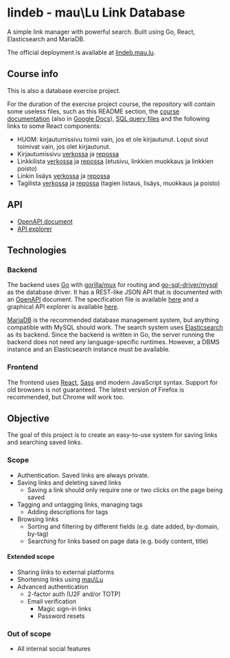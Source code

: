 # lindeb - mau\Lu Link Database
A simple link manager with powerful search. Built using Go, React, Elasticsearch and MariaDB.

The official deployment is available at [lindeb.mau.lu](https://lindeb.mau.lu).

## Course info
This is also a database exercise project.

For the duration of the exercise project course, the repository will contain some useless files, such as
this README section,
the [course documentation](https://github.com/tulir/lindeb/blob/master/docs/course.pdf)
(also in [Google Docs](https://docs.google.com/document/d/1LhNw1F7La3O9GysxXFnXPuQvzvQhpxS3Gmd0t6iF50I)),
[SQL query files](https://github.com/tulir/lindeb/tree/master/docs/sql) and
the following links to some React components:
* HUOM: kirjautumissivu toimii vain, jos et ole kirjautunut. Loput sivut toimivat vain, jos olet kirjautunut.
* Kirjautumissivu [verkossa](https://lindeb.mau.lu) ja [repossa](https://github.com/tulir/lindeb/blob/master/frontend/src/components/login.js)
* Linkkilista [verkossa](https://lindeb.mau.lu) ja [repossa](https://github.com/tulir/lindeb/blob/master/frontend/src/components/linklist.js) (etusivu, linkkien muokkaus ja linkkien poisto)
* Linkin lisäys [verkossa](https://lindeb.mau.lu/#/save) ja [repossa](https://github.com/tulir/lindeb/blob/master/frontend/src/components/addlink.js)
* Tagilista [verkossa](https://lindeb.mau.lu/#/tags) ja [repossa](https://github.com/tulir/lindeb/blob/master/frontend/src/components/taglist.js) (tagien listaus, lisäys, muokkaus ja poisto)

## API
* [OpenAPI document](https://github.com/tulir/lindeb/blob/master/docs/api.yaml)
* [API explorer](https://lindeb.mau.lu/apidocs)

## Technologies
### Backend
The backend uses [Go](https://golang.org/) with [gorilla/mux](https://github.com/gorilla/mux) for routing and
[go-sql-driver/mysql](https://github.com/go-sql-driver/mysql) as the database driver. It has a REST-like JSON
API that is documented with an [OpenAPI](https://github.com/OAI/OpenAPI-Specification) document. The specification
file is available [here](https://github.com/tulir/lindeb/blob/master/docs/api.yaml) and a graphical API explorer
is available [here](https://lindeb.mau.lu/apidocs).

[MariaDB](https://mariadb.org) is the recommended database management system, but anything compatible with MySQL
should work. The search system uses [Elasticsearch](https://www.elastic.co/products/elasticsearch) as its backend.
Since the backend is written in Go, the server running the backend does not need any language-specific runtimes.
However, a DBMS instance and an Elasticsearch instance must be available.

### Frontend
The frontend uses [React](https://reactjs.org/), [Sass](http://sass-lang.com/) and modern JavaScript syntax.
Support for old browsers is not guaranteed. The latest version of Firefox is recommended, but Chrome will work too.

## Objective
The goal of this project is to create an easy-to-use system for saving links and searching saved links.

### Scope
* Authentication. Saved links are always private.
* Saving links and deleting saved links
  * Saving a link should only require one or two clicks on the page being saved
* Tagging and untagging links, managing tags
  * Adding descriptions for tags
* Browsing links
  * Sorting and filtering by different fields (e.g. date added, by-domain, by-tag)
  * Searching for links based on page data (e.g. body content, title)

#### Extended scope
* Sharing links to external platforms
* Shortening links using [mau\Lu](https://github.com/tulir/maulu)
* Advanced authentication
  * 2-factor auth (U2F and/or TOTP)
  * Email verification
    * Magic sign-in links
	* Password resets

### Out of scope
* All internal social features
